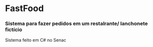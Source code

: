 # FastFood
 <h3>   Sistema para fazer pedidos em um restalrante/ lanchonete fictício </h3>

 <p>Sistema feito em C# no Senac</p>

